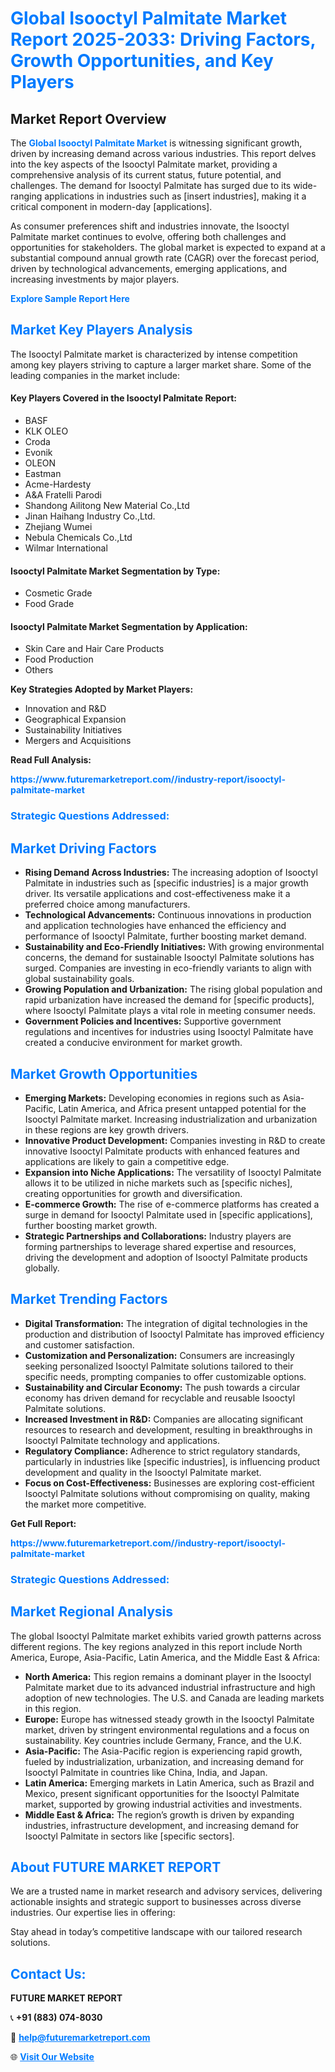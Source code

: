 <h1 style="color: #007BFF;">Global Isooctyl Palmitate Market Report 2025-2033: Driving Factors, Growth Opportunities, and Key Players</h1>

<section id="overview">
<h2>Market Report Overview</h2>
<p>The <a href="https://www.futuremarketreport.com//industry-report/isooctyl-palmitate-market" style="color: #007BFF; text-decoration: none;"><strong>Global Isooctyl Palmitate Market</strong></a> is witnessing significant growth, driven by increasing demand across various industries. This report delves into the key aspects of the Isooctyl Palmitate market, providing a comprehensive analysis of its current status, future potential, and challenges. The demand for Isooctyl Palmitate has surged due to its wide-ranging applications in industries such as [insert industries], making it a critical component in modern-day [applications].</p>
<p>As consumer preferences shift and industries innovate, the Isooctyl Palmitate market continues to evolve, offering both challenges and opportunities for stakeholders. The global market is expected to expand at a substantial compound annual growth rate (CAGR) over the forecast period, driven by technological advancements, emerging applications, and increasing investments by major players.</p>
</section>

<section id="overview">
<p><a href="https://www.futuremarketreport.com//request-sample/reportId=84912" style="color: #007BFF; text-decoration: none;"><strong>Explore Sample Report Here</strong></a></p>
</section>

<section id="key-players">
<h2 style="color: #007BFF;">Market Key Players Analysis</h2>
<p>The Isooctyl Palmitate market is characterized by intense competition among key players striving to capture a larger market share. Some of the leading companies in the market include:</p>
<h4>Key Players Covered in the Isooctyl Palmitate Report:</h4>
<ul><li>BASF</li><li>KLK OLEO</li><li>Croda</li><li>Evonik</li><li>OLEON</li><li>Eastman</li><li>Acme-Hardesty</li><li>A&amp;A Fratelli Parodi</li><li>Shandong Ailitong New Material Co.,Ltd</li><li>Jinan Haihang Industry Co.,Ltd.</li><li>Zhejiang Wumei</li><li>Nebula Chemicals Co.,Ltd</li><li>Wilmar International</li></ul>
<h4>Isooctyl Palmitate Market Segmentation by Type:</h4>
<ul><li>Cosmetic Grade</li><li>Food Grade</li></ul>

<h4>Isooctyl Palmitate Market Segmentation by Application:</h4>
<ul><li>Skin Care and Hair Care Products</li><li>Food Production</li><li>Others</li></ul>
<p><strong>Key Strategies Adopted by Market Players:</strong></p>
<ul>
<li>Innovation and R&D</li>
<li>Geographical Expansion</li>
<li>Sustainability Initiatives</li>
<li>Mergers and Acquisitions</li>
</ul>
</section>

<section>
<p><strong>Read Full Analysis: </strong></p><a href="https://www.futuremarketreport.com//industry-report/isooctyl-palmitate-market" style="color: #007BFF; text-decoration: none;"><strong>https://www.futuremarketreport.com//industry-report/isooctyl-palmitate-market</strong></a>
<h3 style="color: #007BFF;">Strategic Questions Addressed:</h3>
</section>

<section id="driving-factors">
<h2 style="color: #007BFF;">Market Driving Factors</h2>
<ul>
<li><strong>Rising Demand Across Industries:</strong> The increasing adoption of Isooctyl Palmitate in industries such as [specific industries] is a major growth driver. Its versatile applications and cost-effectiveness make it a preferred choice among manufacturers.</li>
<li><strong>Technological Advancements:</strong> Continuous innovations in production and application technologies have enhanced the efficiency and performance of Isooctyl Palmitate, further boosting market demand.</li>
<li><strong>Sustainability and Eco-Friendly Initiatives:</strong> With growing environmental concerns, the demand for sustainable Isooctyl Palmitate solutions has surged. Companies are investing in eco-friendly variants to align with global sustainability goals.</li>
<li><strong>Growing Population and Urbanization:</strong> The rising global population and rapid urbanization have increased the demand for [specific products], where Isooctyl Palmitate plays a vital role in meeting consumer needs.</li>
<li><strong>Government Policies and Incentives:</strong> Supportive government regulations and incentives for industries using Isooctyl Palmitate have created a conducive environment for market growth.</li>
</ul>
</section>

<section id="growth-opportunities">
<h2 style="color: #007BFF;">Market Growth Opportunities</h2>
<ul>
<li><strong>Emerging Markets:</strong> Developing economies in regions such as Asia-Pacific, Latin America, and Africa present untapped potential for the Isooctyl Palmitate market. Increasing industrialization and urbanization in these regions are key growth drivers.</li>
<li><strong>Innovative Product Development:</strong> Companies investing in R&D to create innovative Isooctyl Palmitate products with enhanced features and applications are likely to gain a competitive edge.</li>
<li><strong>Expansion into Niche Applications:</strong> The versatility of Isooctyl Palmitate allows it to be utilized in niche markets such as [specific niches], creating opportunities for growth and diversification.</li>
<li><strong>E-commerce Growth:</strong> The rise of e-commerce platforms has created a surge in demand for Isooctyl Palmitate used in [specific applications], further boosting market growth.</li>
<li><strong>Strategic Partnerships and Collaborations:</strong> Industry players are forming partnerships to leverage shared expertise and resources, driving the development and adoption of Isooctyl Palmitate products globally.</li>
</ul>
</section>

<section id="trending-factors">
<h2 style="color: #007BFF;">Market Trending Factors</h2>
<ul>
<li><strong>Digital Transformation:</strong> The integration of digital technologies in the production and distribution of Isooctyl Palmitate has improved efficiency and customer satisfaction.</li>
<li><strong>Customization and Personalization:</strong> Consumers are increasingly seeking personalized Isooctyl Palmitate solutions tailored to their specific needs, prompting companies to offer customizable options.</li>
<li><strong>Sustainability and Circular Economy:</strong> The push towards a circular economy has driven demand for recyclable and reusable Isooctyl Palmitate solutions.</li>
<li><strong>Increased Investment in R&D:</strong> Companies are allocating significant resources to research and development, resulting in breakthroughs in Isooctyl Palmitate technology and applications.</li>
<li><strong>Regulatory Compliance:</strong> Adherence to strict regulatory standards, particularly in industries like [specific industries], is influencing product development and quality in the Isooctyl Palmitate market.</li>
<li><strong>Focus on Cost-Effectiveness:</strong> Businesses are exploring cost-efficient Isooctyl Palmitate solutions without compromising on quality, making the market more competitive.</li>
</ul>
</section>

<section>
<p><strong>Get Full Report: </strong></p><a href="https://www.futuremarketreport.com//industry-report/isooctyl-palmitate-market" style="color: #007BFF; text-decoration: none;"><strong>https://www.futuremarketreport.com//industry-report/isooctyl-palmitate-market</strong></a>
<h3 style="color: #007BFF;">Strategic Questions Addressed:</h3>
</section>


<section id="regional-analysis">
<h2 style="color: #007BFF;">Market Regional Analysis</h2>
<p>The global Isooctyl Palmitate market exhibits varied growth patterns across different regions. The key regions analyzed in this report include North America, Europe, Asia-Pacific, Latin America, and the Middle East & Africa:</p>
<ul>
<li><strong>North America:</strong> This region remains a dominant player in the Isooctyl Palmitate market due to its advanced industrial infrastructure and high adoption of new technologies. The U.S. and Canada are leading markets in this region.</li>
<li><strong>Europe:</strong> Europe has witnessed steady growth in the Isooctyl Palmitate market, driven by stringent environmental regulations and a focus on sustainability. Key countries include Germany, France, and the U.K.</li>
<li><strong>Asia-Pacific:</strong> The Asia-Pacific region is experiencing rapid growth, fueled by industrialization, urbanization, and increasing demand for Isooctyl Palmitate in countries like China, India, and Japan.</li>
<li><strong>Latin America:</strong> Emerging markets in Latin America, such as Brazil and Mexico, present significant opportunities for the Isooctyl Palmitate market, supported by growing industrial activities and investments.</li>
<li><strong>Middle East & Africa:</strong> The region’s growth is driven by expanding industries, infrastructure development, and increasing demand for Isooctyl Palmitate in sectors like [specific sectors].</li>
</ul>
</section>

<footer>
<h2 style="color: #007BFF;">About FUTURE MARKET REPORT</h2>
<p>We are a trusted name in market research and advisory services, delivering actionable insights and strategic support to businesses across diverse industries. Our expertise lies in offering:</p>

<p>Stay ahead in today’s competitive landscape with our tailored research solutions.</p>

<h2 style="color: #007BFF;">Contact Us:</h2>
<p><strong>FUTURE MARKET REPORT</strong></p>
<p>📞 <strong>+91 (883) 074-8030</strong></p>
<p>📧 <strong><a href="mailto:help@futuremarketreport.com" style="color: #007BFF;">help@futuremarketreport.com</a></strong></p>
<p>🌐 <strong><a href="https://www.futuremarketreport.com/" style="color: #007BFF;">Visit Our Website</a></strong></p>
</footer>